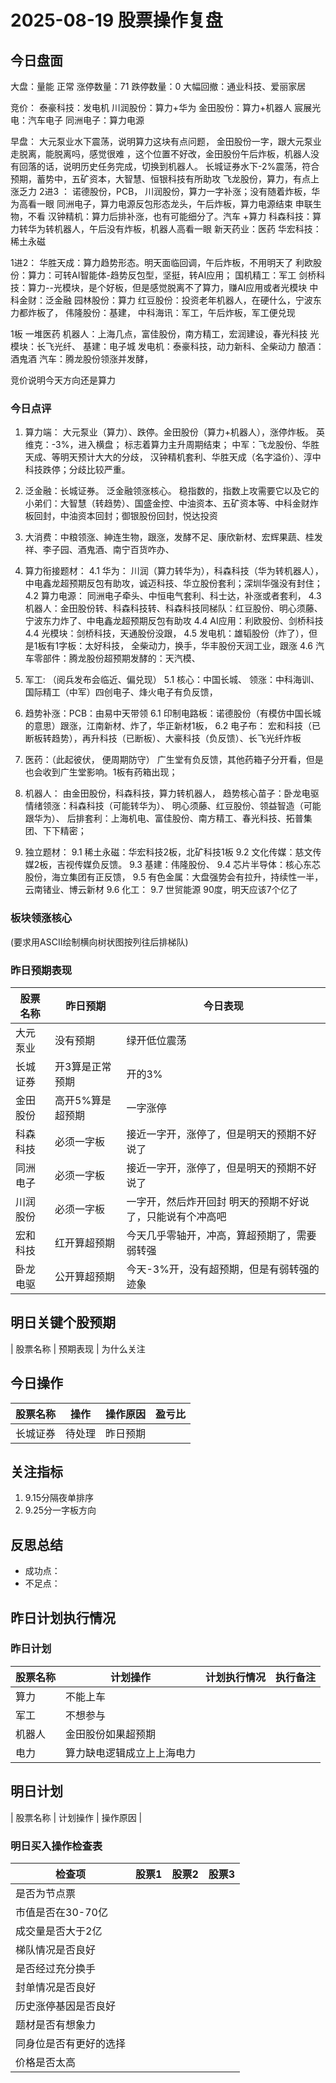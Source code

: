 # 2025-08-19 股票操作复盘

## 今日盘面
大盘：量能 正常
涨停数量：71
跌停数量：0
大幅回撤：通业科技、爱丽家居

竞价：
泰豪科技：发电机
川润股份：算力+华为
金田股份：算力+机器人
宸展光电：汽车电子
同洲电子：算力电源

早盘：
大元泵业水下震荡，说明算力这块有点问题，
金田股份一字，跟大元泵业走脱离，能脱离吗，感觉很难 ，这个位置不好改，金田股份午后炸板，机器人没有回落的话，说明历史任务完成，切换到机器人。
长城证券水下-2%震荡，符合预期，蓄势中，五矿资本，大智慧、恒银科技有所助攻
飞龙股份，算力，有点上涨乏力
2进3 ： 诺德股份，PCB， 
川润股份，算力一字补涨；没有随着炸板，华为高看一眼
同洲电子，算力电源反包形态龙头，午后炸板，算力电源结束
申联生物，不看
汉钟精机：算力后排补涨，也有可能细分了。汽车 +算力
科森科技：算力转华为转机器人，午后没有炸板，机器人高看一眼
新天药业：医药
华宏科技：稀土永磁

1进2：
华胜天成：算力趋势形态。明天面临回调，午后炸板，不用明天了
利欧股份：算力：可转AI智能体-趋势反包型，坚挺，转AI应用；
国机精工：军工
剑桥科技：算力--光模块，是个好板，但是感觉脱离不了算力，赚AI应用或者光模块
中科金财：泛金融
园林股份：算力
红豆股份：投资老年机器人，在硬什么，宁波东力都炸板了，
伟隆股份：基建，
中科海讯：军工，午后炸板，军工便兑现

1板
一堆医药
机器人：上海几点，富佳股份，南方精工，宏润建设，春光科技
光模块：长飞光纤、
基建：电子城
发电机：泰豪科技，动力新科、全柴动力
酿酒：酒鬼酒
汽车：腾龙股份领涨并发酵，


竞价说明今天方向还是算力

### 今日点评
1. 算力端： 大元泵业（算力）、跌停。金田股份（算力+机器人），涨停炸板。 英维克：-3%，进入横盘； 标志着算力主升周期结束； 中军：飞龙股份、华胜天成、等明天预计大大的分歧， 汉钟精机套利、华胜天成（名字溢价）、淳中科技跌停；分歧比较严重。

2. 泛金融：长城证券。 泛金融领涨核心。 稳指数的，指数上攻需要它以及它的小弟们：大智慧（转趋势）、国盛金控、中油资本、五矿资本等、中科金财炸板回封，中油资本回封；御银股份回封，悦达投资

3. 大消费：中粮领涨、紳连生物，跟涨，发酵不足、康欣新材、宏辉果蔬、桂发祥、李子园、酒鬼酒、南宁百货咋办、

4. 算力衔接题材：
   4.1 华为： 川润（算力转华为），科森科技（华为转机器人），中电鑫龙超预期反包有助攻，诚迈科技、华立股份套利；深圳华强没有封住；
   4.2 算力电源： 同洲电子牵头、中恒电气套利、科士达，补涨或者套利，
   4.3 机器人：金田股份转、科森科技转、科森科技同梯队：红豆股份、明心须藤、宁波东力炸了、中电鑫龙超预期反包有助攻
   4.4 AI应用：利欧股份、剑桥科技
   4.4 光模块：剑桥科技，天通股份没跟，
   4.5 发电机：雄韬股份（炸了），但是1板有1字板：太好科技， 全柴动力，换手，华丰股份天润工业，跟涨
   4.6 汽车零部件：腾龙股份超预期发酵的：天汽模、


5. 军工: （阅兵发布会临近、偏兑现）
   5.1 核心：中国长城、 领涨：中科海训、 国际精工（中军）四创电子、烽火电子有负反馈，

6. 趋势补涨：PCB：由易中天带领
   6.1 印制电路板：诺德股份（有模仿中国长城的意思）跟涨，江南新材、炸了，华正新材1板，
   6.2 电子布： 宏和科技（已断板转趋势），再升科技（已断板）、大豪科技（负反馈）、长飞光纤炸板

7. 医药：（此起彼伏， 便周期防守）
   广生堂有负反馈，其他药箱子分开看，但是也会收到广生堂影响。1板有药箱出现；

8. 机器人：
   由金田股份，科森科技，算力转机器人，
   趋势核心苗子：卧龙电驱
   情绪领涨：科森科技（可能转华为）、 明心须藤、红豆股份、领益智造（可能跟华为）、
   后排套利：上海机电、富佳股份、南方精工、春光科技、拓普集团、下下精密；

9. 独立题材：
   9.1 稀土永磁：华宏科技2板，北矿科技1板
   9.2 文化传媒：慈文传媒2板，吉视传媒负反馈。
   9.3 基建：伟隆股份、
   9.4 芯片半导体：核心东芯股份，海立集团有正反馈，
   9.5 有色金属：大盘强势会有拉升，持续性一半，云南锗业、博云新材
   9.6 化工：
   9.7 世贸能源 90度，明天应该7个亿了








### 板块领涨核心
(要求用ASCII绘制横向树状图按列往后排梯队)

### 昨日预期表现

| 股票名称 | 昨日预期 | 今日表现 |
|---------|----------|----------|
| 大元泵业 | 没有预期 | 绿开低位震荡  |
| 长城证券 |开3算是正常预期 | 开的3%  |
| 金田股份 | 高开5%算是超预期 | 一字涨停 |
| 科森科技 | 必须一字板 | 接近一字开，涨停了，但是明天的预期不好说了 |
| 同洲电子 | 必须一字板 | 接近一字开，涨停了，但是明天的预期不好说了|
| 川润股份 | 必须一字板 | 一字开，然后炸开回封 明天的预期不好说了，只能说有个冲高吧|
| 宏和科技 | 红开算超预期 | 今天几乎零轴开，冲高，算超预期了，需要弱转强 |
| 卧龙电驱 | 公开算超预期| 今天-3%开，没有超预期，但是有弱转强的迹象|
## 明日关键个股预期
| 股票名称 | 预期表现 | 为什么关注

## 今日操作

| 股票名称 | 操作 | 操作原因 | 盈亏比 |
|---------|------|----------|--------|
| 长城证券 | 待处理 | 昨日预期 |  |

## 关注指标
1. 9.15分隔夜单排序
2. 9.25分一字板方向

## 反思总结
- 成功点：
- 不足点：

## 昨日计划执行情况
### 昨日计划

| 股票名称 | 计划操作 | 计划执行情况 | 执行备注 |
|---------|----------|--------------|----------|
| 算力 | 不能上车 |  |  |
| 军工 | 不想参与 |  |  |
| 机器人 | 金田股份如果超预期 |  |  |
| 电力 | 算力缺电逻辑成立上上海电力 |  |  |

## 明日计划
| 股票名称 | 计划操作 | 操作原因 |

### 明日买入操作检查表

| 检查项 | 股票1 | 股票2 | 股票3 |
|--------|-------|-------|-------|
| 是否为节点票 |       |       |       |
| 市值是否在30-70亿 |       |       |       |
| 成交量是否大于2亿 |       |       |       |
| 梯队情况是否良好 |       |       |       |
| 是否经过充分换手 |       |       |       |
| 封单情况是否良好 |       |       |       |
| 历史涨停基因是否良好 |       |       |       |
| 题材是否有想象力 |       |       |       |
| 同身位是否有更好的选择 |       |       |       |
| 价格是否太高 |       |       |       |
